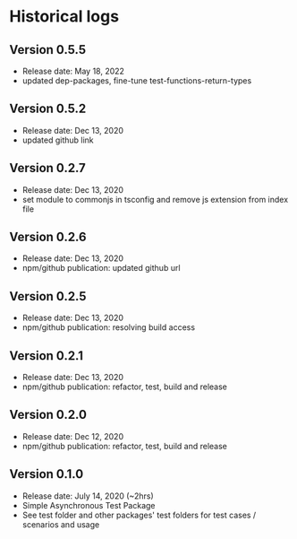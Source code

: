 # Historical logs

## Version 0.5.5

- Release date: May 18, 2022
- updated dep-packages, fine-tune test-functions-return-types

## Version 0.5.2

- Release date: Dec 13, 2020
- updated github link


## Version 0.2.7

- Release date: Dec 13, 2020
- set module to commonjs in tsconfig and remove js extension from index file


## Version 0.2.6

- Release date: Dec 13, 2020
- npm/github publication: updated github url


## Version 0.2.5

- Release date: Dec 13, 2020
- npm/github publication: resolving build access

## Version 0.2.1

- Release date: Dec 13, 2020
- npm/github publication: refactor, test, build and release

## Version 0.2.0

- Release date: Dec 12, 2020
- npm/github publication: refactor, test, build and release

## Version 0.1.0

- Release date: July 14, 2020 (~2hrs)
- Simple Asynchronous Test Package
- See test folder and other packages' test folders for test cases / scenarios and usage
